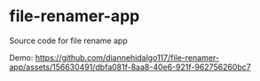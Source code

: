 # file-renamer-app
Source code for file rename app

Demo:
https://github.com/diannehidalgo117/file-renamer-app/assets/156630491/dbfa081f-8aa8-40e6-921f-962756260bc7

